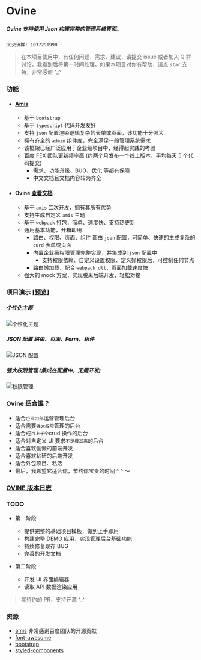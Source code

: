 # Ovine

##### Ovine 支持使用 Json 构建完整的管理系统界面。

`QQ交流群: 1037291990`

> 在本项目使用中，有任何问题、需求、建议，请提交 issue 或者加入 Q 群讨论。我看到后将第一时间处理。如果本项目对你有帮助，请点 `star` 支持，非常感谢 ^\_^

### 功能

- #### [Amis](https://baidu.github.io/amis/examples/pages/simple)

  - 基于 `bootstrap`
  - 基于 `typescript` 代码开发友好
  - 支持 `json` 配置渲染逻辑复杂的表单或页面，该功能十分强大
  - 拥有齐全的 `admin` 组件库，完全满足一般管理系统需求
  - 该框架已经广泛应用于企业级项目中，经得起实践的考验
  - 百度 FEX 团队更新频率高 (约两个月发布一个线上版本，平均每天 5 个代码提交)
    - 需求、功能升级、BUG、优化 等都有保障
    - 中文文档且文档内容较为齐全

- #### Ovine [查看文档](https://ovine.igroupes.com/org/)

  - 基于 `amis` 二次开发，拥有其所有优势
  - 支持生成自定义 `amis` 主题
  - 基于 `webpack` 打包，简单、速度快、支持热更新
  - 通用基本功能，开箱即用
    - 路由、权限、页面、组件 都由 `json` 配置，可简单、快速的生成复杂的 `curd` 表单或页面
    - 内置企业级权限管理完整实现，并集成到 `json` 配置中
      - 支持权限依赖、自定义设置权限、定义好权限后，可控制任何节点
    - 路由懒加载、配合 `webpack dll`，页面加载速度快
  - 强大的 mock 方案，实现脱离后端开发，轻松对接

### 项目演示 [[预览]](https://ovine.igroupes.com/demo/)

##### 个性化主题

![个性化主题](http://static.igroupes.com/rt-admin-intro-theme.gif)

##### JSON 配置 路由、页面、Form、组件

![JSON 配置](http://static.igroupes.com/rt-admin-intro-json-1.gif)

##### 强大权限管理 (集成在配置中，无需开发)

![权限管理](http://static.igroupes.com/rt-admin-intro-limit.gif)

### Ovine 适合谁？

- 适合`企业内部`运营管理后台
- 适合需要`强大权限`管理的后台
- 适合成`百上千个`crud 操作的后台
- 适合对自定义 UI 要求`不是极其高`的后台
- 适合喜欢偷懒的前端开发
- 适合喜欢钻研的后端开发
- 适合外包项目、私活
- 最后，我希望它适合你，节约你宝贵的时间 ^\_^ ～

### [OVINE 版本日志](https://ovine.igroupes.com/org/blog/changelog/)

### TODO

- 第一阶段

  - 提供完整的基础项目模板，做到上手即用
  - 构建完整 DEMO 应用，实现管理后台基础功能
  - 持续修复现存 BUG
  - 完善的开发文档

- 第二阶段

  - 开发 UI 界面编辑器
  - 读取 API 数据渲染应用

> 期待你的 PR，支持开源 ^\_^

### 资源

- [amis](https://baidu.github.io/amis/docs/start/getting-started) 非常感谢百度团队的开源贡献
- [font-awesome](http://fontawesome.dashgame.com)
- [bootstrap](https://v3.bootcss.com/components)
- [styled-components](https://styled-components.com)
